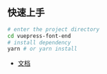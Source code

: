 <!--
 * @Author: zhoulf
 * @FilePath: /vuepress-font-end/README.md
 * @Date: 2021-12-04 17:58:48
 * @LastEditors: zhoulf
 * @LastEditTime: 2021-12-04 18:01:14
 * @Description: 
-->
## 快速上手

```bash
# enter the project directory
cd vuepress-font-end
# install dependency
yarn # or yarn install
```
* [文档 ](https://zhoulongf.github.io/vuepress-font-end/)